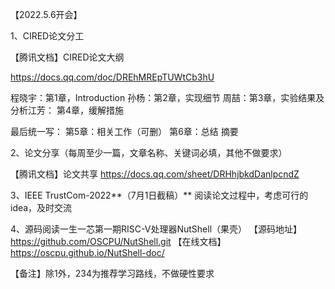 【2022.5.6开会】

1、CIRED论文分工

【腾讯文档】CIRED论文大纲

https://docs.qq.com/doc/DREhMREpTUWtCb3hU

程晓宇：第1章，Introduction
孙杨：第2章，实现细节
周喆：第3章，实验结果及分析江芳：
第4章，缓解措施

最后统一写：
		第5章：相关工作（可删）
		第6章：总结
		摘要

2、论文分享（每周至少一篇，文章名称、关键词必填，其他不做要求）

【腾讯文档】论文共享
https://docs.qq.com/sheet/DRHhjbkdDanlpcndZ

3、IEEE TrustCom-2022**（7月1日截稿）**
阅读论文过程中，考虑可行的idea，及时交流

4、源码阅读一生一芯第一期RISC-V处理器NutShell（果壳）
【源码地址】https://github.com/OSCPU/NutShell.git
【在线文档】https://oscpu.github.io/NutShell-doc/

【备注】除1外，234为推荐学习路线，不做硬性要求